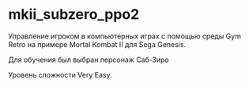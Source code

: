 # mkii_subzero_ppo2
Управление игроком в компьютерных играх с помощью среды Gym Retro на примере Mortal Kombat II для Sega Genesis.

Для обучения был выбран персонаж Саб-Зиро

Уровень сложности Very Easy.
